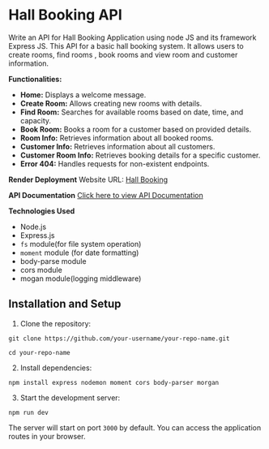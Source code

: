 # Hall Booking API

Write an API for Hall Booking Application using node JS and its framework Express JS. This API for a basic hall booking system. It allows users to create rooms, find rooms , book rooms and view room and customer information.

**Functionalities:**
- **Home:** Displays a welcome message.
- **Create Room:** Allows creating new rooms with details.
- **Find Room:** Searches for available rooms based on date, time, and capacity.
- **Book Room:** Books a room for a customer based on provided details.
- **Room Info:** Retrieves information about all booked rooms.
- **Customer Info:** Retrieves information about all customers.
- **Customer Room Info:** Retrieves booking details for a specific customer.
- **Error 404:** Handles requests for non-existent endpoints.

**Render Deployment**
Website URL: [Hall Booking](https://hall-booking-tyfl.onrender.com/)

**API Documentation**
[Click here to view API Documentation](https://documenter.getpostman.com/view/35311314/2sA3QsBYN7)

**Technologies Used**
- Node.js
- Express.js
- `fs` module(for file system operation)
- `moment` module (for date formatting)
- body-parse module
- cors module
- mogan module(logging middleware)
## Installation and Setup

1. Clone the repository:
```
git clone https://github.com/your-username/your-repo-name.git

cd your-repo-name
```

2. Install dependencies:
```
npm install express nodemon moment cors body-parser morgan
```

3. Start the development server:
```
npm run dev
```

The server will start on port `3000` by default. You can access the application routes in your browser.

